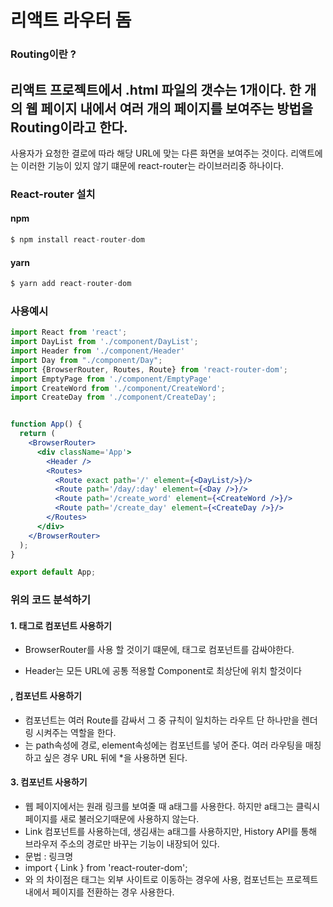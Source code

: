 # 리액트 라우터 돔

### Routing이란 ?

리액트 프로젝트에서 .html 파일의 갯수는 1개이다. 한 개의 웹 페이지 내에서 여러 개의 페이지를 보여주는 방법을 Routing이라고 한다.
-----------------------------------------------
사용자가 요청한 결로에 따라 해당 URL에 맞는 다른 화면을 보여주는 것이다. 리액트에는 이러한 기능이 있지 않기 떄문에 react-router는 라이브러리중 하나이다.

### React-router 설치

#### npm

```javascript 
$ npm install react-router-dom
```

#### yarn

```javascript 
$ yarn add react-router-dom
```
### 사용예시

``` jsx
import React from 'react';
import DayList from './component/DayList';
import Header from './component/Header'
import Day from "./component/Day";
import {BrowserRouter, Routes, Route} from 'react-router-dom';
import EmptyPage from './component/EmptyPage'
import CreateWord from './component/CreateWord';
import CreateDay from './component/CreateDay';


function App() {
  return (
    <BrowserRouter>
      <div className='App'>
        <Header />
        <Routes>
          <Route exact path='/' element={<DayList/>}/>
          <Route path='/day/:day' element={<Day />}/>
          <Route path='/create_word' element={<CreateWord />}/>
          <Route path='/create_day' element={<CreateDay />}/> 
        </Routes>
      </div> 
    </BrowserRouter> 
  );
}

export default App;

```

### 위의 코드 분석하기

#### 1. <BrowserRouter>태그로 컴포넌트 사용하기

- BrowserRouter를 사용 할 것이기 떄문에, <BrowserRouter>태그로 컴포넌트를 감싸야한다.

- Header는 모든 URL에 공통 적용할 Component로 최상단에 위치 할것이다

#### <Routes>, <Route> 컴포넌트 사용하기

- <Routes>컴포넌트는 여러 Route를 감싸서 그 중 규칙이 일치하는 라우트 단 하나만을 렌더링 시켜주는 역할을 한다.
- <Route>는 path속성에 경로, element속성에는 컴포넌트를 넣어 준다. 여러 라우팅을 매칭하고 싶은 경우 URL 뒤에 *을 사용하면 된다.

#### 3. <Link> 컴포넌트 사용하기

- 웹 페이지에서는 원래 링크를 보여줄 때 a태그를 사용한다. 하지만 a태그는 클릭시 페이지를 새로 불러오기때문에 사용하지 않는다.
 - Link 컴포넌트를 사용하는데, 생김새는 a태그를 사용하지만, History API를 통해 브라우저 주소의 경로만 바꾸는 기능이 내장되어 있다.
 - 문법 : <Link to="경로">링크명</Link>
 - import { Link } from 'react-router-dom';
 - <a>와 <Link />의 차이점은 <a>태그는 외부 사이트로 이동하는 경우에 사용, <Link /> 컴포넌트는 프로젝트 내에서 페이지를 전환하는 경우 사용한다.